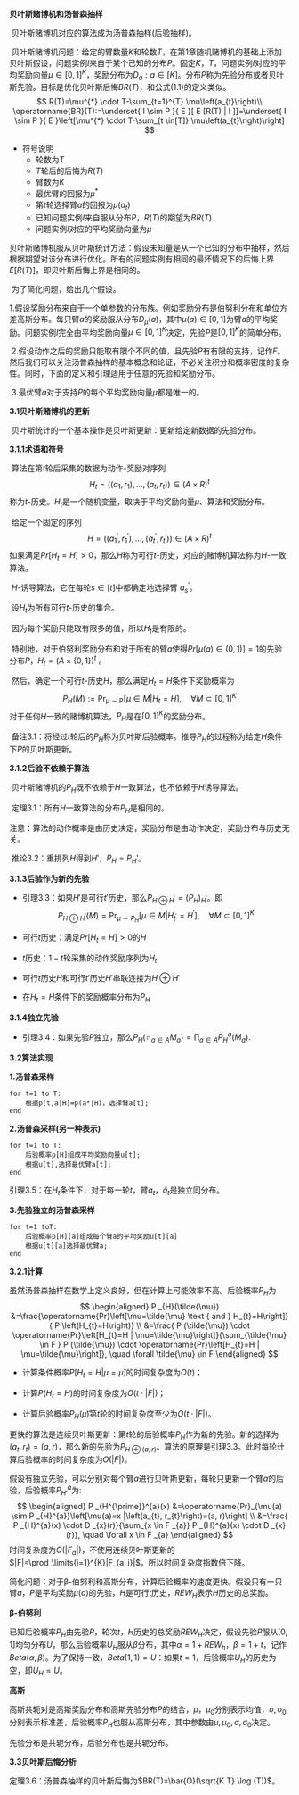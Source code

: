**贝叶斯赌博机和汤普森抽样**

​		贝叶斯赌博机对应的算法成为汤普森抽样(后验抽样)。

​		贝叶斯赌博机问题：给定的臂数量$K$和轮数$T$，在第1章随机赌博机的基础上添加贝叶斯假设，问题实例$I$来自于某个已知的分布$P$。固定$K$，$T$，问题实例$I$对应的平均奖励向量$\mu∈[0,1]^{K}$，奖励分布为$D_a:a\in[K]$。分布$P$称为先验分布或者贝叶斯先验。目标是优化贝叶斯后悔$BR(T)$，和公式(1.1)的定义类似。
$$
R(T)=\mu^{*} \cdot T-\sum_{t=1}^{T} \mu\left(a_{t}\right)\\
\operatorname{BR}(T):=\underset{ I \sim P }{ E }[ E [R(T) | I ]]=\underset{ I \sim P }{ E }\left[\mu^{*} \cdot T-\sum_{t \in[T]} \mu\left(a_{t}\right)\right]
$$

+ 符号说明
  + 轮数为$T$
  + $T$轮后的后悔为$R(T)$
  + 臂数为$K$
  + 最优臂的回报为$\mu^{*}$
  + 第$t$轮选择臂$a$的回报为$\mu(a_t)$
  + 已知问题实例$I$来自服从分布$P$，$R(T)$的期望为$BR(T)$
  + 问题实例$I$对应的平均奖励向量为$\mu$

​		贝叶斯赌博机服从贝叶斯统计方法：假设未知量是从一个已知的分布中抽样，然后根据期望对该分布进行优化。所有的问题实例有相同的最坏情况下的后悔上界$E [R (T)]$，即贝叶斯后悔上界是相同的。

​		为了简化问题，给出几个假设。

​		1.假设奖励分布来自于一个单参数的分布族。例如奖励分布是伯努利分布和单位方差高斯分布。每只臂$a$的奖励服从分布$D_\mu(a)$，其中$\mu(a)\in[0,1]$为臂$a$的平均奖励。问题实例$I$完全由平均奖励向量$\mu \in[0,1]^{K}$决定，先验$P$是$[0,1]^{K}$的简单分布。

​		2.假设动作之后的奖励只能取有限个不同的值，且先验$P$有有限的支持，记作$F$。然后我们可以关注汤普森抽样的基本概念和论证，不必关注积分和概率密度的复杂性。同时，下面的定义和引理适用于任意的先验和奖励分布。

​		3.最优臂$a$对于支持$P$的每个平均奖励向量$\mu$都是唯一的。

**3.1贝叶斯赌博机的更新**

​		贝叶斯统计的一个基本操作是贝叶斯更新：更新给定新数据的先验分布。

**3.1.1术语和符号**

​		算法在第$t$轮后采集的数据为动作-奖励对序列
$$
H_{t}=\left(\left(a_{1}, r_{1}\right), \dots,\left(a_{t}, r_{t}\right)\right) \in( A \times R )^{t}
$$
称为$t$-历史。$H_t$是一个随机变量，取决于平均奖励向量$\mu$、算法和奖励分布。

​		给定一个固定的序列
$$
H=\left(\left(a_{1}^{\prime}, r_{1}^{\prime}\right), \ldots,\left(a_{t}^{\prime}, r_{t}^{\prime}\right)\right) \in( A \times R )^{t}
$$
​		如果满足$Pr [H_t = H] > 0$，那么$H$称为可行$t$-历史，对应的赌博机算法称为$H$-一致算法。

​		$H$-诱导算法，它在每轮$s \in[t]$中都确定地选择臂 $a^{'}_{s}$。

​		设$H_t$为所有可行$t$-历史的集合。

​		因为每个奖励只能取有限多的值，所以$H_t$是有限的。

​		特别地，对于伯努利奖励分布和对于所有的臂$a$使得$Pr[\mu(a)\in(0,1)] = 1$的先验分布$P$，$H_t = (A \times\{0,1\})^{t}$ 。

​		然后，确定一个可行$t$-历史$H$，那么满足$H_t=H$条件下奖励概率为
$$
P _{H}( M ):=\operatorname{Pr_{\mu \sim P}}\left[\mu \in M | H_{t}=H\right], \quad \forall M \subset[0,1]^{K}
$$
​		对于任何$H$一致的赌博机算法，$P_H$是在$[0,1]^{K}$的奖励分布。

​		备注3.1：将经过$t$轮后的$P_H$称为贝叶斯后验概率。推导$P_H$的过程称为给定$H$条件下$P$的贝叶斯更新。

**3.1.2后验不依赖于算法**

​		贝叶斯赌博机的$P_H$既不依赖于$H$一致算法，也不依赖于$H$诱导算法。

​		定理3.1：所有$H$一致算法的分布$P_H$是相同的。

​		注意：算法的动作概率是由历史决定，奖励分布是由动作决定，奖励分布与历史无关。

​		推论3.2：重排列$H$得到$H'$，$P_H=P_H'$。

**3.1.3后验作为新的先验**

+ 引理3.3：如果$H'$是可行$t'$历史，那么$P _{H \oplus H^{\prime}}=\left( P _{H}\right)_{H^{\prime}}$。即
  $$
  P _{H \oplus H^{\prime}}( M )=\operatorname{Pr}_{\mu \sim P _{H}}\left[\mu \in M | H_{t^{\prime}}=H^{\prime}\right], \quad \forall M \subset[0,1]^{K}
  $$

+ 可行$t$历史：满足$Pr [H_t = H] > 0$的$H$

+ $t$历史：$1-t$轮采集的动作奖励序列为$H_t$

+ 可行$t$历史$H$和可行$t'$历史$H'$串联连接为$H\oplus H'$

+ 在$H_t=H$条件下的奖励概率分布为$P_H$

**3.1.4独立先验**

+ 引理3.4：如果先验$P$独立，那么$P _{H}\left(\cap_{a \in A } M _{a}\right)=\prod_{a \in A } P _{H}^{a}\left( M _{a}\right)$.

**3.2算法实现**

**1.汤普森采样**

```
for t=1 to T:
	根据p[t,a|H]=p(a*|H)，选择臂a[t];
end
```

**2.汤普森采样(另一种表示)**

```
for t=1 to T:
	后验概率p[H]组成平均奖励向量u[t];
	根据u[t],选择最优臂a[t];
end
```

引理3.5：在$H_t$条件下，对于每一轮$t$，臂$a_t$，$\tilde{a}_t$是独立同分布。

**3.先验独立的汤普森采样**

```
for t=1 toT:
	后验概率p[H][a]组成每个臂a的平均奖励u[t][a]
	根据u[t][a]选择最优臂a;
end
```

**3.2.1计算**

虽然汤普森抽样在数学上定义良好，但在计算上可能效率不高。后验概率$P_H$为
$$
\begin{aligned}
P _{H}(\tilde{\mu}) &=\frac{\operatorname{Pr}\left[\mu=\tilde{\mu} \text { and } H_{t}=H\right]}{ P \left(H_{t}=H\right)} \\
&=\frac{ P (\tilde{\mu}) \cdot \operatorname{Pr}\left[H_{t}=H | \mu=\tilde{\mu}\right]}{\sum_{\tilde{\mu} \in F } P (\tilde{\mu}) \cdot \operatorname{Pr}\left[H_{t}=H | \mu=\tilde{\mu}\right]}, \quad \forall \tilde{\mu} \in F
\end{aligned}
$$
+ 计算条件概率$P[H_t=H|\mu=\tilde\mu]$的时间复杂度为$O(t)$；

+ 计算$P(H_t=H)$的时间复杂度为$O(t\cdot|F|)$；

+ 计算后验概率$P_H(\tilde\mu)$第$t$轮的时间复杂度至少为$O(t\cdot|F|)$。

更快的算法是连续贝叶斯更新：第$t$轮的后验概率$P_H$作为新的先验。新的选择为$(a_t,r_t)=(a,r)$，那么新的先验为$P_{H\oplus (a,r)}$。算法的原理是引理3.3。此时每轮计算后验概率的时间复杂度为$O(|F|)$。

假设有独立先验，可以分别对每个臂$a$进行贝叶斯更新，每轮只更新一个臂$a$的后验，后验概率$P_{H'}^{a}$为:
$$
\begin{aligned}
P _{H^{\prime}}^{a}(x) &=\operatorname{Pr}_{\mu(a) \sim P _{H}^{a}}\left[\mu(a)=x |\left(a_{t}, r_{t}\right)=(a, r)\right] \\
&=\frac{ P _{H}^{a}(x) \cdot D _{x}(r)}{\sum_{x \in F _{a}} P _{H}^{a}(x) \cdot D _{x}(r)}, \quad \forall x \in F _{a}
\end{aligned}
$$
时间复杂度为$O(|F_a|)$，不使用连续贝叶斯更新的$|F|=\prod_\limits{i=1}^{K}|F_{a_i}|$，所以时间复杂度指数倍下降。

简化问题：对于β-伯努利和高斯分布，计算后验概率的速度更快。假设只有一只臂$a$，$P$是平均奖励$\mu(a)$的先验，$H$是可行$t$历史，$REW_H$表示$H$历史的总奖励。

**β-伯努利**

已知后验概率$P_H$由先验$P$，轮次$t$，$H$历史的总奖励$REW_H$决定，假设先验$P$服从$[0,1]$均匀分布$U$，那么后验概率$U_H$服从$\beta$分布，其中$\alpha=1+REW_h$，$\beta=1+t$，记作$Beta(\alpha,\beta)$。为了保持一致，$Beta(1,1)=U$：如果$t=1$，后验概率$U_H$的历史为空，即$U_H=U$。

**高斯**

高斯共轭对是高斯奖励分布和高斯先验分布$P$的结合，$\mu$，$\mu_0$分别表示均值，$\sigma,\sigma_0$分别表示标准差，后验概率$P_H$也服从高斯分布，其中参数由$\mu,\mu_0,\sigma,\sigma_0$决定。

先验分布是共轭分布，后验分布也是共轭分布。

**3.3贝叶斯后悔分析**

定理3.6：汤普森抽样的贝叶斯后悔为$BR(T)=\bar{O}(\sqrt{K T} \log (T))$。

